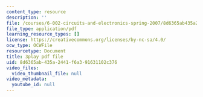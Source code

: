 ```yaml
---
content_type: resource
description: ''
file: /courses/6-002-circuits-and-electronics-spring-2007/8d6365ab435a2441f6a391631102c376_Nijya-QJ45Y.pdf
file_type: application/pdf
learning_resource_types: []
license: https://creativecommons.org/licenses/by-nc-sa/4.0/
ocw_type: OCWFile
resourcetype: Document
title: 3play pdf file
uid: 8d6365ab-435a-2441-f6a3-91631102c376
video_files:
  video_thumbnail_file: null
video_metadata:
  youtube_id: null
---
```

